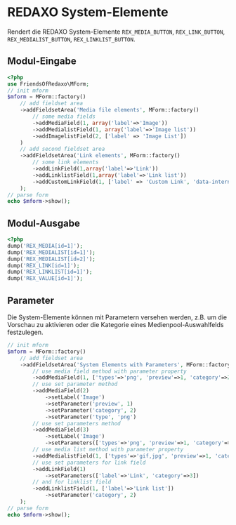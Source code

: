 
# REDAXO System-Elemente

Rendert die REDAXO System-Elemente `REX_MEDIA_BUTTON`, `REX_LINK_BUTTON`, `REX_MEDIALIST_BUTTON`, `REX_LINKLIST_BUTTON`.

## Modul-Eingabe

```php
<?php
use FriendsOfRedaxo\MForm;
// init mform
$mform = MForm::factory()
    // add fieldset area
    ->addFieldsetArea('Media file elements', MForm::factory()
        // some media fields
        ->addMediaField(1, array('label'=>'Image'))
        ->addMedialistField(1, array('label'=>'Image list'))
        ->addImagelistField(2, ['label' => 'Image List'])
    )
    // add second fieldset area
    ->addFieldsetArea('Link elements', MForm::factory()
        // some link elements
        ->addLinkField(1,array('label'=>'Link'))
        ->addLinklistField(1,array('label'=>'Link list'))
        ->addCustomLinkField(1, ['label' => 'Custom Link', 'data-intern' => 'enable', 'data-extern' => 'enable', 'data-media' => 'enable', 'data-mailto' => 'enable', 'data-tel' => 'enable'])
    );
// parse form
echo $mform->show();
```

## Modul-Ausgabe

```php
<?php
dump('REX_MEDIA[id=1]');
dump('REX_MEDIALIST[id=1]');
dump('REX_MEDIALIST[id=2]');
dump('REX_LINK[id=1]');
dump('REX_LINKLIST[id=1]');
dump('REX_VALUE[id=1]');
```

## Parameter

Die System-Elemente können mit Parametern versehen werden, z.B. um die Vorschau zu aktivieren oder die Kategorie eines Medienpool-Auswahlfelds festzulegen.

```php
// init mform
$mform = MForm::factory()
    // add fieldset area
    ->addFieldsetArea('System Elements with Parameters', MForm::factory()
        // use media field method with parameter property
        ->addMediaField(1, ['types'=>'png', 'preview'=>1, 'category'=>2, 'label'=>'Image'])
        // use set parameter method
        ->addMediaField(2)
            ->setLabel('Image')
            ->setParameter('preview', 1)
            ->setParameter('category', 2)
            ->setParameter('type', 'png')
        // use set parameters method
        ->addMediaField(3)
            ->setLabel('Image')
            ->setParameters(['types'=>'png', 'preview'=>1, 'category'=>2])
        // use media list method with parameter property
        ->addMedialistField(1, ['types'=>'gif,jpg', 'preview'=>1, 'category'=>4, 'label'=>'Image list'])
        // use set parameters for link field
        ->addLinkField(1)
            ->setParameters(['label'=>'Link', 'category'=>3])
        // and for linklist field
        ->addLinklistField(1, ['label'=>'Link list'])
            ->setParameter('category', 2)
    );
// parse form
echo $mform->show();
```
